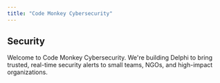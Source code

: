 ```yaml
---
title: "Code Monkey Cybersecurity"
---
```


## Security

Welcome to Code Monkey Cybersecurity. We're building Delphi to bring trusted, real-time security alerts to small teams, NGOs, and high-impact organizations.
